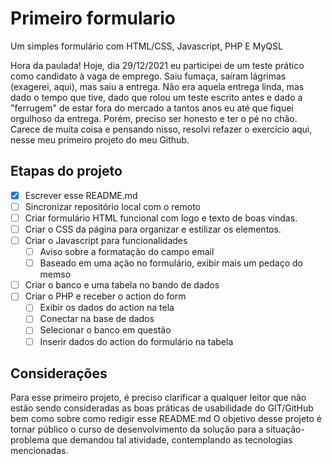 # Primeiro formulario
 Um simples formulário com HTML/CSS, Javascript, PHP E MyQSL
 
 Hora da paulada!
 Hoje, dia 29/12/2021 eu participei de um teste prático como candidato à vaga de emprego.
 Saiu fumaça, saíram lágrimas (exagerei, aqui), mas saiu a entrega. Não era aquela entrega linda, mas dado o tempo que tive, dado que rolou um teste escrito antes e dado a "ferrugem" de estar fora do mercado a tantos anos eu até que fiquei orgulhoso da entrega.
 Porém, preciso ser honesto e ter o pé no chão. Carece de muita coisa e pensando nisso, resolvi refazer o exercício aqui, nesse meu primeiro projeto do meu Github.
 
## Etapas do projeto
 - [X] Escrever esse README.md
 - [ ] Sincronizar repositório local com o remoto
 - [ ] Criar formulário HTML funcional com logo e texto de boas vindas.
 - [ ] Criar o CSS da página para organizar e estilizar os elementos.
 - [ ] Criar o Javascript para funcionalidades
     - [ ] Aviso sobre a formatação do campo email
     - [ ] Baseado em uma ação no formulário, exibir mais um pedaço do memso
 - [ ] Criar o banco e uma tabela no bando de dados
 - [ ] Criar o PHP e receber o action do form
     - [ ] Exibir os dados do action na tela
     - [ ] Conectar na base de dados
     - [ ] Selecionar o banco em questão
     - [ ] Inserir dados do action do formulário na tabela

## Considerações
 Para esse primeiro projeto, é preciso clarificar a qualquer leitor que não estão sendo consideradas as boas práticas de usabilidade do GIT/GitHub bem como sobre como redigir esse README.md
 O objetivo desse projeto é tornar público o curso de desenvolvimento da solução para a situação-problema que demandou tal atividade, contemplando as tecnologias mencionadas.
